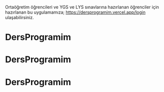 Ortaöğretim öğrencileri ve YGS ve LYS sınavlarına hazırlanan öğrenciler için hazırlanan bu uygulamamıza;
<a>https://dersprogramim.vercel.app/login</a> ulaşabilirsiniz.
# DersProgramim
# DersProgramim
# DersProgramim
